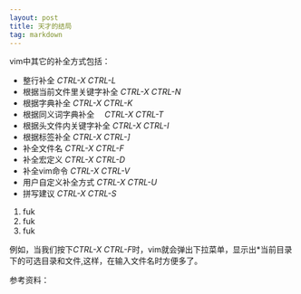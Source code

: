 ```yaml
---
layout: post
title: 天才的结局
tag: markdown
---
```


vim中其它的补全方式包括：

* 整行补全                      _CTRL-X CTRL-L_
* 根据当前文件里关键字补全        _CTRL-X CTRL-N_
* 根据字典补全                  _CTRL-X CTRL-K_
* 根据同义词字典补全            　_CTRL-X CTRL-T_
* 根据头文件内关键字补全          _CTRL-X CTRL-I_
* 根据标签补全                    _CTRL-X CTRL-]_
* 补全文件名                      _CTRL-X CTRL-F_
* 补全宏定义                      _CTRL-X CTRL-D_
* 补全vim命令                     _CTRL-X CTRL-V_
* 用户自定义补全方式              _CTRL-X CTRL-U_
* 拼写建议                        _CTRL-X CTRL-S_
1. fuk
2. fuk
3. fuk

例如，当我们按下*CTRL-X CTRL-F*时，vim就会弹出下拉菜单，显示出*当前目录下的可选目录和文件,这样，在输入文件名时方便多了。

参考资料：
